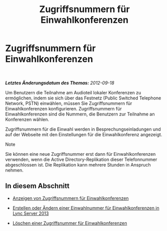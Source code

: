 ﻿---
title: Zugriffsnummern für Einwahlkonferenzen
TOCTitle: Zugriffsnummern für Einwahlkonferenzen
ms:assetid: 28def7d3-d584-4ae4-bb2a-918cb0b96c37
ms:mtpsurl: https://technet.microsoft.com/de-de/library/JJ688002(v=OCS.15)
ms:contentKeyID: 49890675
ms.date: 05/19/2016
mtps_version: v=OCS.15
ms.translationtype: HT
---

# Zugriffsnummern für Einwahlkonferenzen

 

_**Letztes Änderungsdatum des Themas:** 2012-09-18_

Um Benutzern die Teilnahme am Audioteil lokaler Konferenzen zu ermöglichen, indem sie sich über das Festnetz (Public Switched Telephone Network, PSTN) einwählen, müssen Sie Zugriffsnummern für Einwahlkonferenzen konfigurieren. Zugriffsnummern für Einwahlkonferenzen sind die Nummern, die Benutzern zur Teilnahme an Konferenzen wählen.

Zugriffsnummern für die Einwahl werden in Besprechungseinladungen und auf der Webseite mit den Einstellungen für die Einwahlkonferenz angezeigt.


> [!NOTE]
> Sie können eine neue Zugriffsnummer erst dann für Einwahlkonferenzen verwenden, wenn die Active Directory-Replikation dieser Telefonnummer abgeschlossen ist. Die Replikation kann mehrere Stunden in Anspruch nehmen.



## In diesem Abschnitt

  - [Anzeigen von Zugriffsnummern für Einwahlkonferenzen](lync-server-2013-view-dial-in-conferencing-access-numbers.md)

  - [Erstellen oder Ändern einer Einwahlnummer für Einwahlkonferenzen in Lync Server 2013](lync-server-2013-create-or-modify-a-dial-in-conferencing-access-number.md)

  - [Löschen einer Zugriffsnummer für Einwahlkonferenzen](lync-server-2013-delete-a-dial-in-conferencing-access-number.md)

